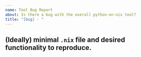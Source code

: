 ```yaml
---
name: Tool Bug Report
about: Is there a bug with the overall python-on-nix tool? 
title: "[bug] - "
---
```

## (Ideally) minimal `.nix` file and desired functionality to reproduce. 
